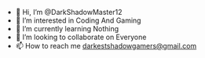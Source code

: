 - 👋 Hi, I’m @DarkShadowMaster12
- 👀 I’m interested in Coding And Gaming
- 🌱 I’m currently learning Nothing
- 💞️ I’m looking to collaborate on Everyone
- 📫 How to reach me darkestshadowgamers@gmail.com

<!---
DarkShadowMaster12/DarkShadowMaster12 is a ✨ special ✨ repository because its `README.md` (this file) appears on your GitHub profile.
You can click the Preview link to take a look at your changes.
--->
